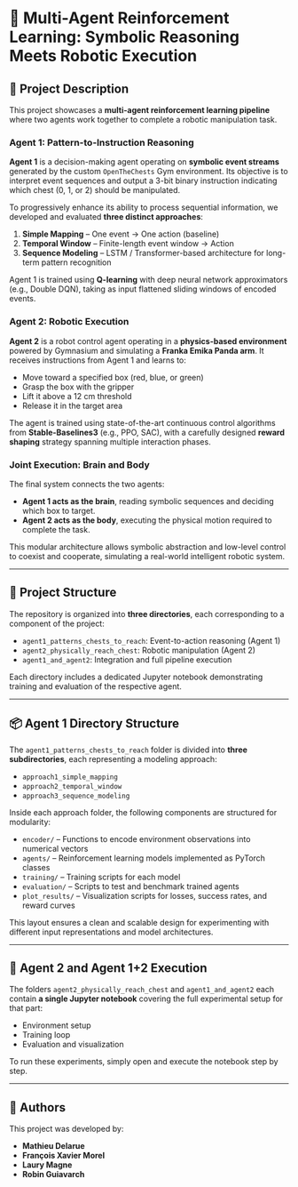 # 🤖 Multi-Agent Reinforcement Learning: Symbolic Reasoning Meets Robotic Execution

## 🧠 Project Description

This project showcases a **multi-agent reinforcement learning pipeline** where two agents work together to complete a robotic manipulation task.

### Agent 1: Pattern-to-Instruction Reasoning

**Agent 1** is a decision-making agent operating on **symbolic event streams** generated by the custom `OpenTheChests` Gym environment. Its objective is to interpret event sequences and output a 3-bit binary instruction indicating which chest (0, 1, or 2) should be manipulated.

To progressively enhance its ability to process sequential information, we developed and evaluated **three distinct approaches**:

1. **Simple Mapping** – One event → One action (baseline)
2. **Temporal Window** – Finite-length event window → Action
3. **Sequence Modeling** – LSTM / Transformer-based architecture for long-term pattern recognition

Agent 1 is trained using **Q-learning** with deep neural network approximators (e.g., Double DQN), taking as input flattened sliding windows of encoded events.

### Agent 2: Robotic Execution

**Agent 2** is a robot control agent operating in a **physics-based environment** powered by Gymnasium and simulating a **Franka Emika Panda arm**. It receives instructions from Agent 1 and learns to:

- Move toward a specified box (red, blue, or green)
- Grasp the box with the gripper
- Lift it above a 12 cm threshold
- Release it in the target area

The agent is trained using state-of-the-art continuous control algorithms from **Stable-Baselines3** (e.g., PPO, SAC), with a carefully designed **reward shaping** strategy spanning multiple interaction phases.

### Joint Execution: Brain and Body

The final system connects the two agents:

- **Agent 1 acts as the brain**, reading symbolic sequences and deciding which box to target.
- **Agent 2 acts as the body**, executing the physical motion required to complete the task.

This modular architecture allows symbolic abstraction and low-level control to coexist and cooperate, simulating a real-world intelligent robotic system.

---

## 📁 Project Structure

The repository is organized into **three directories**, each corresponding to a component of the project:

- `agent1_patterns_chests_to_reach`: Event-to-action reasoning (Agent 1)
- `agent2_physically_reach_chest`: Robotic manipulation (Agent 2)
- `agent1_and_agent2`: Integration and full pipeline execution

Each directory includes a dedicated Jupyter notebook demonstrating training and evaluation of the respective agent.

---

## 📦 Agent 1 Directory Structure

The `agent1_patterns_chests_to_reach` folder is divided into **three subdirectories**, each representing a modeling approach:

- `approach1_simple_mapping`
- `approach2_temporal_window`
- `approach3_sequence_modeling`

Inside each approach folder, the following components are structured for modularity:

- `encoder/` – Functions to encode environment observations into numerical vectors
- `agents/` – Reinforcement learning models implemented as PyTorch classes
- `training/` – Training scripts for each model
- `evaluation/` – Scripts to test and benchmark trained agents
- `plot_results/` – Visualization scripts for losses, success rates, and reward curves

This layout ensures a clean and scalable design for experimenting with different input representations and model architectures.

---

## 📓 Agent 2 and Agent 1+2 Execution

The folders `agent2_physically_reach_chest` and `agent1_and_agent2` each contain **a single Jupyter notebook** covering the full experimental setup for that part:

- Environment setup
- Training loop
- Evaluation and visualization

To run these experiments, simply open and execute the notebook step by step.

---

## 👥 Authors

This project was developed by:

- **Mathieu Delarue**
- **François Xavier Morel**
- **Laury Magne**
- **Robin Guiavarch**
